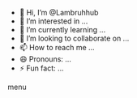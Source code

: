 - 👋 Hi, I’m @Lambruhhub
- 👀 I’m interested in ...
- 🌱 I’m currently learning ...
- 💞️ I’m looking to collaborate on ...
- 📫 How to reach me ...
- 😄 Pronouns: ...
- ⚡ Fun fact: ...

<!---
Lambruhhub/Lambruhhub is a ✨ special ✨ repository because its `README.md` (this file) appears on your GitHub profile.
You can click the Preview link to take a look at your changes.
---> menu
